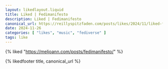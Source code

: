 ```yaml
---
layout: likedlayout.liquid
title: Liked | Fedimanifesto
description: Liked | Fedimanifesto
canonical_url: https://reillyspitzfaden.com/posts/likes/2024/11/liked-fedimanifesto
date: 2024-11-26
categories: [ "likes", "music", "fediverse" ]
tags: like
---
```


{% liked "https://meljoann.com/posts/fedimanifesto/" %}

{% likedfooter title, canonical_url %}

